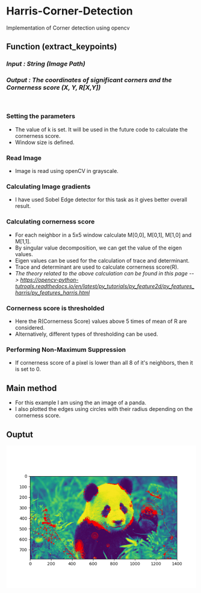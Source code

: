# Harris-Corner-Detection
Implementation of Corner detection using opencv

## Function (extract_keypoints)
### <i> Input : String (Image Path) </i>
### <i> Output : The coordinates of significant corners and the Cornerness score (X, Y, R[X,Y]) </i>
<br/>

### Setting the parameters
* The value of k is set. It will be used in the future code to calculate the cornerness score.
* Window size is defined.

### Read Image
* Image is read using openCV in grayscale.

### Calculating Image gradients
* I have used Sobel Edge detector for this task as it gives better overall result. 

### Calculating cornerness score
* For each neighbor in a 5x5 window calculate M[0,0], M[0,1], M[1,0] and M[1,1].
* By singular value decomposition, we can get the value of the eigen values.
* Eigen values can be used for the calculation of trace and determinant.
* Trace and determinant are used to calculate cornerness score(R).
* <i> The theory related to the above calculation can be found in this page --> https://opencv-python-tutroals.readthedocs.io/en/latest/py_tutorials/py_feature2d/py_features_harris/py_features_harris.html </i>

### Cornerness score is thresholded
* Here the R(Cornerness Score) values above 5 times of mean of R are considered.
* Alternatively, different types of thresholding can be used.

### Performing Non-Maximum Suppression
* If cornerness score of a pixel is lower than all 8 of it's neighbors, then it is set to 0.

## Main method
* For this example I am using the an image of a panda.
* I also plotted the edges using circles with their radius depending on the cornerness score.

## Ouptut 
![The picture cannot be found](https://github.com/yuhiremath/Harris-Corner-Detection/blob/master/panda_corners.png)
